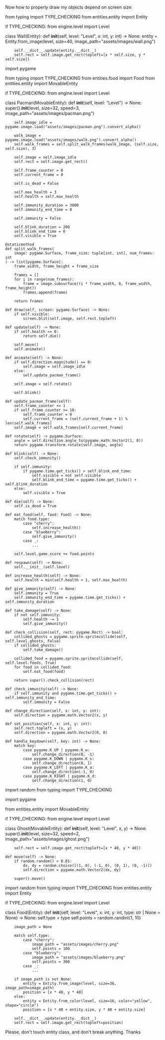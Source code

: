 Now how to properly draw my objects depend on screen size:

from typing import TYPE_CHECKING
from entities.entity import Entity

if TYPE_CHECKING:
    from engine.level import Level


class Wall(Entity):
    def __init__(self, level: "Level", x: int, y: int) -> None:
        entity = Entity.from_image(level, size=40, image_path="assets/images/wall.png")

        self.__dict__.update(entity.__dict__)
        self.rect = self.image.get_rect(topleft=[x * self.size, y * self.size])

import pygame

from typing import TYPE_CHECKING
from entities.food import Food
from entities.entity import MovableEntity

if TYPE_CHECKING:
    from engine.level import Level


class Pacman(MovableEntity):
    def __init__(self, level: "Level") -> None:
        super().__init__(level, size=32, speed=3, image_path="assets/images/pacman.png")

        self.image_idle = pygame.image.load("assets/images/pacman.png").convert_alpha()

        walk_image = pygame.image.load("assets/images/walk.png").convert_alpha()
        self.walk_frames = self.split_walk_frames(walk_image, (self.size, self.size), 3)

        self.image = self.image_idle
        self.rect = self.image.get_rect()

        self.frame_counter = 0
        self.current_frame = 0

        self.is_dead = False

        self.max_health = 3
        self.health = self.max_health

        self.immunity_duration = 3000
        self.immunity_end_time = 0

        self.immunity = False

        self.blink_duration = 200
        self.blink_end_time = 0
        self.visible = True

    @staticmethod
    def split_walk_frames(
        image: pygame.Surface, frame_size: tuple[int, int], num_frames: int
    ) -> list[pygame.Surface]:
        frame_width, frame_height = frame_size

        frames = []
        for i in range(num_frames):
            frame = image.subsurface((i * frame_width, 0, frame_width, frame_height))
            frames.append(frame)

        return frames

    def draw(self, screen: pygame.Surface) -> None:
        if self.visible:
            screen.blit(self.image, self.rect.topleft)

    def update(self) -> None:
        if self.health <= 0:
            return self.die()

        self.move()
        self.animate()

    def animate(self) -> None:
        if self.direction.magnitude() == 0:
            self.image = self.image_idle
        else:
            self.update_pacman_frame()

        self.image = self.rotate()

        self.blink()

    def update_pacman_frame(self):
        self.frame_counter += 1
        if self.frame_counter >= 10:
            self.frame_counter = 0
            self.current_frame = (self.current_frame + 1) % len(self.walk_frames)
        self.image = self.walk_frames[self.current_frame]

    def rotate(self) -> pygame.Surface:
        angle = self.direction.angle_to(pygame.math.Vector2(1, 0))
        return pygame.transform.rotate(self.image, angle)

    def blink(self) -> None:
        self.check_immunity()

        if self.immunity:
            if pygame.time.get_ticks() > self.blink_end_time:
                self.visible = not self.visible
                self.blink_end_time = pygame.time.get_ticks() + self.blink_duration
        else:
            self.visible = True

    def die(self) -> None:
        self.is_dead = True

    def eat_food(self, food: Food) -> None:
        match food.type:
            case "cherry":
                self.increase_health()
            case "blueberry":
                self.give_immunity()
            case _:
                ...

        self.level.game.score += food.points

    def respawn(self) -> None:
        self.__init__(self.level)

    def increase_health(self) -> None:
        self.health = min(self.health + 1, self.max_health)

    def give_immunity(self) -> None:
        self.immunity = True
        self.immunity_end_time = pygame.time.get_ticks() + self.immunity_duration

    def take_damage(self) -> None:
        if not self.immunity:
            self.health -= 1
            self.give_immunity()

    def check_collision(self, rect: pygame.Rect) -> bool:
        collided_ghosts = pygame.sprite.spritecollide(self, self.level.ghosts, False)
        if collided_ghosts:
            self.take_damage()

        collided_food = pygame.sprite.spritecollide(self, self.level.foods, True)
        for food in collided_food:
            self.eat_food(food)

        return super().check_collision(rect)

    def check_immunity(self) -> None:
        if self.immunity and pygame.time.get_ticks() > self.immunity_end_time:
            self.immunity = False

    def change_direction(self, x: int, y: int):
        self.direction = pygame.math.Vector2(x, y)

    def set_position(self, x: int, y: int):
        self.rect.topleft = (x, y)
        self.direction = pygame.math.Vector2(0, 0)

    def handle_keydown(self, key: int) -> None:
        match key:
            case pygame.K_UP | pygame.K_w:
                self.change_direction(0, -1)
            case pygame.K_DOWN | pygame.K_s:
                self.change_direction(0, 1)
            case pygame.K_LEFT | pygame.K_a:
                self.change_direction(-1, 0)
            case pygame.K_RIGHT | pygame.K_d:
                self.change_direction(1, 0)


import random
from typing import TYPE_CHECKING

import pygame

from entities.entity import MovableEntity


if TYPE_CHECKING:
    from engine.level import Level


class Ghost(MovableEntity):
    def __init__(self, level: "Level", x, y) -> None:
        super().__init__(level, size=32, speed=2, image_path="assets/images/ghost.png")

        self.rect = self.image.get_rect(topleft=[x * 40, y * 40])

    def move(self) -> None:
        if random.random() < 0.01:
            dx, dy = random.choice([(1, 0), (-1, 0), (0, 1), (0, -1)])
            self.direction = pygame.math.Vector2(dx, dy)

        super().move()


import random
from typing import TYPE_CHECKING
from entities.entity import Entity

if TYPE_CHECKING:
    from engine.level import Level


class Food(Entity):
    def __init__(self, level: "Level", x: int, y: int, type: str | None = None) -> None:
        self.type = type
        self.points = random.randint(1, 10)

        image_path = None

        match self.type:
            case "cherry":
                image_path = "assets/images/cherry.png"
                self.points = 100
            case "blueberry":
                image_path = "assets/images/blueberry.png"
                self.points = 300
            case _:
                ...

        if image_path is not None:
            entity = Entity.from_image(level, size=36, image_path=image_path)
            position = [x * 40, y * 40]
        else:
            entity = Entity.from_color(level, size=16, color="yellow", shape="circle")
            position = [x * 40 + entity.size, y * 40 + entity.size]

        self.__dict__.update(entity.__dict__)
        self.rect = self.image.get_rect(topleft=position)


Please, don't touch entity class, and don't break anything. Thanks